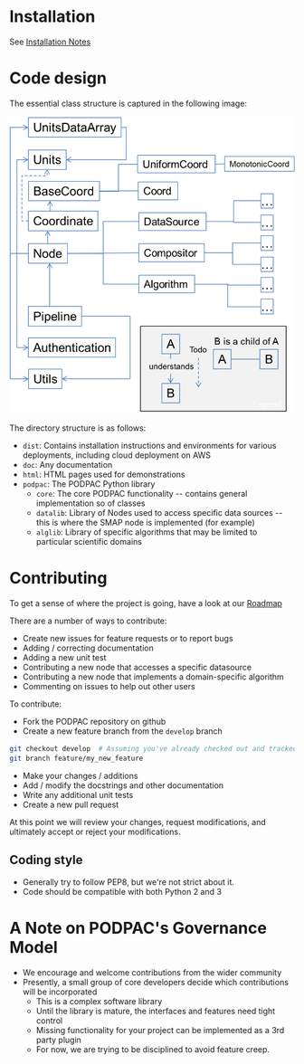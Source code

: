 # Installation
See [Installation Notes](install.md)

# Code design

The essential class structure is captured in the following image:

<img src="Images/ClassStructure.png" width="640">

The directory structure is as follows:

* `dist`: Contains installation instructions and environments for various deployments, including cloud deployment on AWS
* `doc`: Any documentation
* `html`: HTML pages used for demonstrations
* `podpac`: The PODPAC Python library
    * `core`: The core PODPAC functionality -- contains general implementation so of classes
    * `datalib`: Library of Nodes used to access specific data sources -- this is where the SMAP node is implemented (for example)
    * `alglib`: Library of specific algorithms that may be limited to particular scientific domains

# Contributing

To get a sense of where the project is going, have a look at our [Roadmap](roadmap.md)

There are a number of ways to contribute:

* Create new issues for feature requests or to report bugs
* Adding / correcting documentation
* Adding a new unit test
* Contributing a new node that accesses a specific datasource
* Contributing a new node that implements a domain-specific algorithm
* Commenting on issues to help out other users

To contribute:

* Fork the PODPAC repository on github
* Create a new feature branch from the `develop` branch

```bash
git checkout develop  # Assuming you've already checked out and tracked the develop branch
git branch feature/my_new_feature
```
* Make your changes / additions
* Add / modify the docstrings and other documentation
* Write any additional unit tests
* Create a new pull request

At this point we will review your changes, request modifications, and ultimately accept or reject your modifications. 

## Coding style
* Generally try to follow PEP8, but we're not strict about it. 
* Code should be compatible with both Python 2 and 3

# A Note on PODPAC's Governance Model

* We encourage and welcome contributions from the wider community
* Presently, a small group of core developers decide which contributions will be incorporated
    * This is a complex software library
    * Until the library is mature, the interfaces and features need tight control
    * Missing functionality for your project can be implemented as a 3rd party plugin
    * For now, we are trying to be disciplined to avoid feature creep. 
